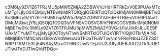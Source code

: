 c3M6Ly9ZV1Z6TFRJMU5pMW5ZMjA2ZDBWVVJHdHRTRkExV0E9PUAxMTcuMTg1LjIyOS45MjoyNTEwNiMlRTQlQjglOEElRTclQTclQkIlMjAlN0MlMjBETw0Kc3M6Ly9ZV1Z6TFRJMU5pMW5ZMjA2ZDBWVVJHdHRTRkExV0E9PUAxODMuMjQwLjY5LjQ5OjQ1ODQ3IyVFNSVCOSVCRiVFNiVCOCVBRkIlMjAlN0MlMjBETw0Kc3M6Ly9ZV1Z6TFRJMU5pMW5ZMjA2Y0VGcU1uUllkRlJLU0E9PUAxMTYuMTYyLjMyLjI0OToyNTIwNSMlRTklOTUlQkYlRTYlQjIlOTklMjAlN0MlMjBBV1MNCnNzOi8vWVdWekxUSTFOaTFuWTIwNmNFRnFNblJZZEZSS1NBPT1AMTE3LjE4NS4yMjkuOTI6NDUwNTEjJUU2JUIyJUFBJUU2JTk3JUE1JTIwJTdDJTIwQVdTDQo=
